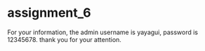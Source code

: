 # assignment_6
For your information, the admin username is yayagui, password is 12345678. thank you for your attention.
